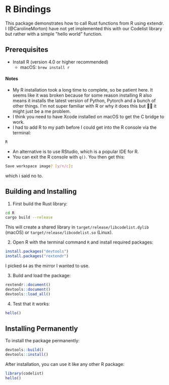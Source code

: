 # R Bindings

This package demonstrates how to call Rust functions from R using extendr.
I (@CarolineMorton) have not yet implemented this with our Codelist library 
but rather with a simple "hello world" function.

## Prerequisites

- Install R (version 4.0 or higher recommended)
    - macOS: `brew install r`

#### Notes
- My R installation took a long time to complete, so be patient here. It seems like it was broken 
because for some reason installing R also means it installs the latest version of Python, Pytorch and
a bunch of other things. I'm not super familiar with R or why it does this but 🤷‍♀️ it might just be a
me problem.
- I think you need to have Xcode installed on macOS to get the C bridge to work.
- I had to add R to my path before I could get into the R console via the terminal:
```bash
R
```
- An alternative is to use RStudio, which is a popular IDE for R.
- You can exit the R console with `q()`. You then get this:
```bash
Save workspace image? [y/n/c]: 
```
which i said no to.

## Building and Installing

1. First build the Rust library:
```bash
cd R
cargo build --release
```

This will create a shared library in `target/release/libcodelist.dylib` (macOS) or `target/release/libcodelist.so` (Linux).

2. Open R with the terminal command `R`
and install required packages:
```r
install.packages("devtools")
install.packages("rextendr")
```

I picked `64` as the mirror I wanted to use. 


3. Build and load the package:
```r
rextendr::document()
devtools::document()
devtools::load_all()
```

4. Test that it works:
```r
hello()
```

## Installing Permanently

To install the package permanently:

```r
devtools::build()
devtools::install()
```

After installation, you can use it like any other R package:

```r
library(codelist)
hello()
```